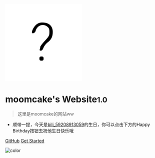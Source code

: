 ![logo](/icon.svg)

# moomcake's Website<small>1.0</small>

> 这里是moomcake的网站ww

- 顺带一提，今天是[bili_59208913059](https://space.bilibili.com/1760074163)的生日，你可以点击下方的Happy Birthday按钮去祝他生日快乐哦

[GitHub](https://github.com/moomcakesleep/moomcakesleep.github.io)
[Get Started](#什麼都沒有的首頁)

![color](#f0f0f0)
